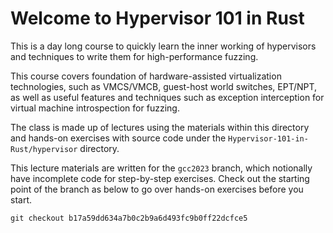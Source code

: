 # Welcome to Hypervisor 101 in Rust
This is a day long course to quickly learn the inner working of hypervisors and techniques to write them for high-performance fuzzing.

This course covers foundation of hardware-assisted virtualization technologies, such as VMCS/VMCB, guest-host world switches, EPT/NPT, as well as useful features and techniques such as exception interception for virtual machine introspection for fuzzing.

The class is made up of lectures using the materials within this directory and hands-on exercises with source code under the `Hypervisor-101-in-Rust/hypervisor` directory.

This lecture materials are written for the `gcc2023` branch, which notionally have incomplete code for step-by-step exercises. Check out the starting point of the branch as below to go over hands-on exercises before you start.

```shell
git checkout b17a59dd634a7b0c2b9a6d493fc9b0ff22dcfce5
```
